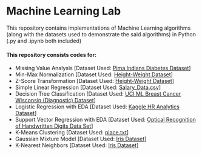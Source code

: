 # Machine Learning Lab

This repository contains implementations of Machine Learning algorithms (along with the datasets used to demonstrate the said algorithms) in Python (.py and .ipynb both included)

#### This repository consists codes for:
 - Missing Value Analysis [Dataset Used: [Pima Indians Diabetes Dataset](https://github.com/IAmOZRules/Machine_Learning/blob/main/01-Missing%20Value%20Analysis/pima-indians-diabetes.csv)]
 - Min-Max Normalization [Dataset Used: [Height-Weight Dataset](https://github.com/IAmOZRules/Machine_Learning/blob/main/02-Data%20Normalization/weight-height.csv)]
 - Z-Score Transformation [Dataset Used: [Height-Weight Dataset](https://github.com/IAmOZRules/Machine_Learning/blob/main/02-Data%20Normalization/weight-height.csv)]
 - Simple Linear Regression [Dataset Used: [Salary_Data.csv](https://github.com/IAmOZRules/Machine_Learning/blob/main/03-Simple%20Linear%20Regression/Salary_Data.csv)]
 - Decision Tree Classification [Dataset Used: [UCI ML Breast Cancer Wisconsin (Diagnostic) Dataset](https://scikit-learn.org/stable/modules/generated/sklearn.datasets.load_breast_cancer.html)]
 - Logistic Regression with EDA [Dataset Used: [Kaggle HR Analytics Dataset](https://github.com/IAmOZRules/Machine_Learning/blob/main/05-Logistic%20Regression/HR_comma_sep.csv)]
 - Support Vector Regression with EDA [Dataset Used: [Optical Recognition of Handwritten Digits Data Set](https://scikit-learn.org/stable/modules/generated/sklearn.datasets.load_digits.html)]
 - K-Means Clustering [Dataset Used: [place.txt](https://github.com/IAmOZRules/Machine_Learning/blob/main/07-K-Means%20Clustering/place.txt)]
 - Gaussian Mixture Model [Dataset Used: [Iris Dataset](https://github.com/IAmOZRules/Machine_Learning/blob/main/08-Gaussian%20Mixture%20Model/Iris.csv)]
 - K-Nearest Neighbors [Dataset Used: [Iris Dataset](https://github.com/IAmOZRules/Machine_Learning/blob/main/08-Gaussian%20Mixture%20Model/Iris.csv)]
